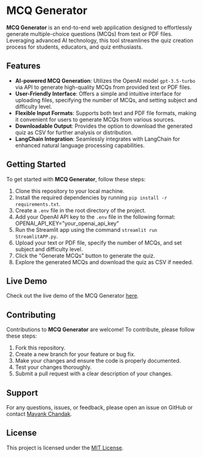 # MCQ Generator

**MCQ Generator** is an end-to-end web application designed to effortlessly generate multiple-choice questions (MCQs) from text or PDF files. Leveraging advanced AI technology, this tool streamlines the quiz creation process for students, educators, and quiz enthusiasts.

## Features

- **AI-powered MCQ Generation**: Utilizes the OpenAI model `gpt-3.5-turbo` via API to generate high-quality MCQs from provided text or PDF files.
- **User-Friendly Interface**: Offers a simple and intuitive interface for uploading files, specifying the number of MCQs, and setting subject and difficulty level.
- **Flexible Input Formats**: Supports both text and PDF file formats, making it convenient for users to generate MCQs from various sources.
- **Downloadable Output**: Provides the option to download the generated quiz as CSV for further analysis or distribution.
- **LangChain Integration**: Seamlessly integrates with LangChain for enhanced natural language processing capabilities.

## Getting Started

To get started with **MCQ Generator**, follow these steps:

1. Clone this repository to your local machine.
2. Install the required dependencies by running `pip install -r requirements.txt`.
3. Create a `.env` file in the root directory of the project.
4. Add your OpenAI API key to the `.env` file in the following format:
    OPENAI_API_KEY="your_openai_api_key"
5. Run the Streamlit app using the command `streamlit run StreamlitAPP.py`.
6. Upload your text or PDF file, specify the number of MCQs, and set subject and difficulty level.
7. Click the "Generate MCQs" button to generate the quiz.
8. Explore the generated MCQs and download the quiz as CSV if needed.

## Live Demo

Check out the live demo of the MCQ Generator [here](https://mcqgenerator-mayankchandak.streamlit.app/).

## Contributing

Contributions to **MCQ Generator** are welcome! To contribute, please follow these steps:

1. Fork this repository.
2. Create a new branch for your feature or bug fix.
3. Make your changes and ensure the code is properly documented.
4. Test your changes thoroughly.
5. Submit a pull request with a clear description of your changes.

## Support

For any questions, issues, or feedback, please open an issue on GitHub or contact [Mayank Chandak](mailto:mayank.chandak21@gmail.com).

## License

This project is licensed under the [MIT License](https://github.com/open-source-ideas/open-source-ideas.github.io/blob/master/LICENSE).


